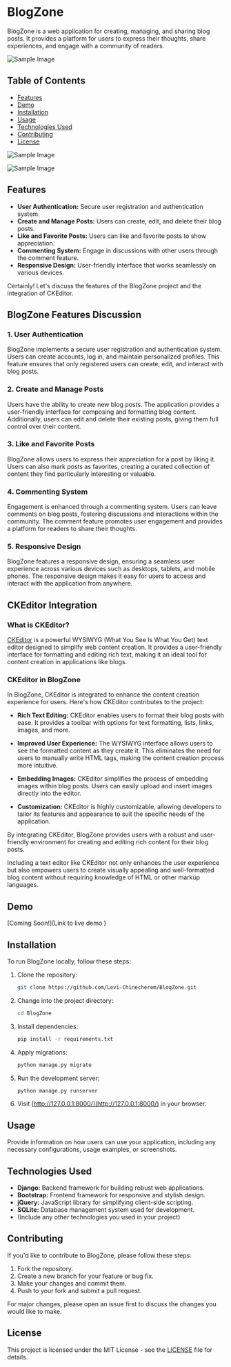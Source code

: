 
# BlogZone

BlogZone is a web application for creating, managing, and sharing blog posts. It provides a platform for users to express their thoughts, share experiences, and engage with a community of readers.

![Sample Image](https://github.com/Levi-Chinecherem/BlogZone/blob/main/sample%20output/p1.png) 

## Table of Contents
- [Features](#features)
- [Demo](#demo)
- [Installation](#installation)
- [Usage](#usage)
- [Technologies Used](#technologies-used)
- [Contributing](#contributing)
- [License](#license)

![Sample Image](https://github.com/Levi-Chinecherem/BlogZone/blob/main/sample%20output/p2.png)

![Sample Image](https://github.com/Levi-Chinecherem/BlogZone/blob/main/sample%20output/p3.png)


## Features

- **User Authentication:** Secure user registration and authentication system.
- **Create and Manage Posts:** Users can create, edit, and delete their blog posts.
- **Like and Favorite Posts:** Users can like and favorite posts to show appreciation.
- **Commenting System:** Engage in discussions with other users through the comment feature.
- **Responsive Design:** User-friendly interface that works seamlessly on various devices.

Certainly! Let's discuss the features of the BlogZone project and the integration of CKEditor.

## BlogZone Features Discussion

### 1. User Authentication

BlogZone implements a secure user registration and authentication system. Users can create accounts, log in, and maintain personalized profiles. This feature ensures that only registered users can create, edit, and interact with blog posts.

### 2. Create and Manage Posts

Users have the ability to create new blog posts. The application provides a user-friendly interface for composing and formatting blog content. Additionally, users can edit and delete their existing posts, giving them full control over their content.

### 3. Like and Favorite Posts

BlogZone allows users to express their appreciation for a post by liking it. Users can also mark posts as favorites, creating a curated collection of content they find particularly interesting or valuable.

### 4. Commenting System

Engagement is enhanced through a commenting system. Users can leave comments on blog posts, fostering discussions and interactions within the community. The comment feature promotes user engagement and provides a platform for readers to share their thoughts.

### 5. Responsive Design

BlogZone features a responsive design, ensuring a seamless user experience across various devices such as desktops, tablets, and mobile phones. The responsive design makes it easy for users to access and interact with the application from anywhere.

## CKEditor Integration

### What is CKEditor?

[CKEditor](https://ckeditor.com/) is a powerful WYSIWYG (What You See Is What You Get) text editor designed to simplify web content creation. It provides a user-friendly interface for formatting and editing rich text, making it an ideal tool for content creation in applications like blogs.

### CKEditor in BlogZone

In BlogZone, CKEditor is integrated to enhance the content creation experience for users. Here's how CKEditor contributes to the project:

- **Rich Text Editing:** CKEditor enables users to format their blog posts with ease. It provides a toolbar with options for text formatting, lists, links, images, and more.

- **Improved User Experience:** The WYSIWYG interface allows users to see the formatted content as they create it. This eliminates the need for users to manually write HTML tags, making the content creation process more intuitive.

- **Embedding Images:** CKEditor simplifies the process of embedding images within blog posts. Users can easily upload and insert images directly into the editor.

- **Customization:** CKEditor is highly customizable, allowing developers to tailor its features and appearance to suit the specific needs of the application.

By integrating CKEditor, BlogZone provides users with a robust and user-friendly environment for creating and editing rich content for their blog posts.

Including a text editor like CKEditor not only enhances the user experience but also empowers users to create visually appealing and well-formatted blog content without requiring knowledge of HTML or other markup languages.

## Demo

[Coming Soon!](Link to live demo )



## Installation

To run BlogZone locally, follow these steps:

1. Clone the repository:

   ```bash
   git clone https://github.com/Levi-Chinecherem/BlogZone.git
    ```

2. Change into the project directory:

   ```bash
   cd BlogZone
   ```
3. Install dependencies:

   ```bash
   pip install -r requirements.txt
   ```
4. Apply migrations:

   ```bash
   python manage.py migrate
   ```
5. Run the development server:

   ```bash
   python manage.py runserver
   ```
6. Visit [http://127.0.0.1:8000/](http://127.0.0.1:8000/) in your browser.

## Usage

Provide information on how users can use your application, including any necessary configurations, usage examples, or screenshots.

## Technologies Used

- **Django:** Backend framework for building robust web applications.
- **Bootstrap:** Frontend framework for responsive and stylish design.
- **jQuery:** JavaScript library for simplifying client-side scripting.
- **SQLite:** Database management system used for development.
- (Include any other technologies you used in your project)

## Contributing

If you'd like to contribute to BlogZone, please follow these steps:

1. Fork the repository.
2. Create a new branch for your feature or bug fix.
3. Make your changes and commit them.
4. Push to your fork and submit a pull request.

For major changes, please open an issue first to discuss the changes you would like to make.

## License

This project is licensed under the MIT License - see the [LICENSE](LICENSE) file for details.
